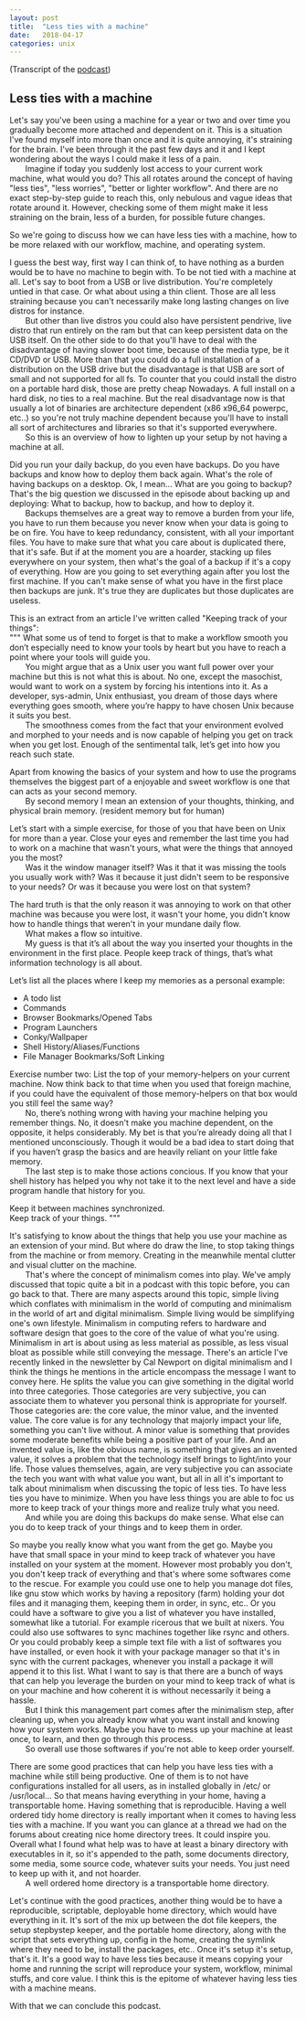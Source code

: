 ```yaml
---
layout: post
title:  "Less ties with a machine"
date:   2018-04-17
categories: unix
---
```


(Transcript of the [podcast](https://nixers.net/showthread.php?tid=2051))


## Less ties with a machine ##

Let's say you've been using a machine for a year or two and over time you
gradually become more attached and dependent on it. This is a situation
I've found myself into more than once and it is quite annoying, it's
straining for the brain. I've been through it the past few days and it
and I kept wondering about the ways I could make it less of a pain.  
&nbsp;&nbsp;&nbsp;&nbsp;&nbsp;&nbsp;  Imagine if today you suddenly lost
access to your current work machine, what would you do? This all rotates
around the concept of having "less ties", "less worries", "better or
lighter workflow". And there are no exact step-by-step guide to reach
this, only nebulous and vague ideas that rotate around it. However,
checking some of them might make it less straining on the brain, less
of a burden, for possible future changes.

So we're going to discuss how we can have less ties with a machine,
how to be more relaxed with our workflow, machine, and operating system.

I guess the best way, first way I can think of, to have nothing as a
burden would be to have no machine to begin with. To be not tied with a
machine at all. Let's say to boot from a USB or live distribution. You're
completely untied in that case. Or what about using a thin client. Those
are all less straining because you can't necessarily make long lasting
changes on live distros for instance.  
&nbsp;&nbsp;&nbsp;&nbsp;&nbsp;&nbsp;  But other than live distros you
could also have persistent pendrive, live distro that run entirely on
the ram but that can keep persistent data on the USB itself. On the other
side to do that you'll have to deal with the disadvantage of having slower
boot time, because of the media type, be it CD/DVD or USB. More than that
you could do a full installation of a distribution on the USB drive but
the disadvantage is that USB are sort of small and not supported for all
fs. To counter that you could install the distro on a portable hard disk,
those are pretty cheap Nowadays. A full install on a hard disk, no ties
to a real machine. But the real disadvantage now is that usually a lot
of binaries are architecture dependent (x86 x96_64 powerpc, etc..) so
you're not truly machine dependent because you'll have to install all
sort of architectures and libraries so that it's supported everywhere.  
&nbsp;&nbsp;&nbsp;&nbsp;&nbsp;&nbsp;  So this is an overview of how to
lighten up your setup by not having a machine at all.

Did you run your daily backup, do you even have backups. Do you have
backups and know how to deploy them back again. What's the role of having
backups on a desktop. Ok, I mean... What are you going to backup? That's
the big question we discussed in the episode about backing up and
deploying: What to backup, how to backup, and how to deploy it.  
&nbsp;&nbsp;&nbsp;&nbsp;&nbsp;&nbsp;  Backups themselves are a great way
to remove a burden from your life, you have to run them because you never
know when your data is going to be on fire. You have to keep redundancy,
consistent, with all your important files. You have to make sure that
what you care about is duplicated there, that it's safe. But if at the
moment you are a hoarder, stacking up files everywhere on your system,
then what's the goal of a backup if it's a copy of everything. How are
you going to set everything again after you lost the first machine. If
you can't make sense of what you have in the first place then backups
are junk. It's true they are duplicates but those duplicates are useless.

This is an extract from an article I've written called "Keeping track
of your things":  
"""
What some us of tend to forget is that to make a workflow smooth you
don’t especially need to know your tools by heart but you have to
reach a point where your tools will guide you.  
&nbsp;&nbsp;&nbsp;&nbsp;&nbsp;&nbsp; You might argue that as a Unix
user you want full power over your machine but this is not what
this is about. No one, except the masochist, would want to work on a
system by forcing his intentions into it. As a developer, sys-admin,
Unix enthusiast, you dream of those days where everything goes smooth,
where you’re happy to have chosen Unix because it suits you best.  
&nbsp;&nbsp;&nbsp;&nbsp;&nbsp;&nbsp; The smoothness comes from the fact
that your environment evolved and morphed to your needs and is now
capable of helping you get on track when you get lost. Enough of the
sentimental talk, let’s get into how you reach such state.

Apart from knowing the basics of your system and how to use the programs
themselves the biggest part of a enjoyable and sweet workflow is one
that can acts as your second memory.  
&nbsp;&nbsp;&nbsp;&nbsp;&nbsp;&nbsp; By second memory I mean an extension
of your thoughts, thinking, and physical brain memory. (resident memory
but for human)

Let’s start with a simple exercise, for those of you that have been on
Unix for more than a year. Close your eyes and remember the last time
you had to work on a machine that wasn't yours, what were the things
that annoyed you the most?  
&nbsp;&nbsp;&nbsp;&nbsp;&nbsp;&nbsp; Was it the window manager itself? Was
it that it was missing the tools you usually work with? Was it because
it just didn't seem to be responsive to your needs? Or was it because
you were lost on that system?

The hard truth is that the only reason it was annoying to work on
that other machine was because you were lost, it wasn't your home,
you didn't know how to handle things that weren't in your mundane
daily flow.  
&nbsp;&nbsp;&nbsp;&nbsp;&nbsp;&nbsp; What makes a flow so intuitive.  
&nbsp;&nbsp;&nbsp;&nbsp;&nbsp;&nbsp; My guess is that it’s all about
the way you inserted your thoughts in the environment in the first
place. People keep track of things, that’s what information technology
is all about.

Let’s list all the places where I keep my memories as a personal example:

* A todo list
* Commands
* Browser Bookmarks/Opened Tabs
* Program Launchers
* Conky/Wallpaper
* Shell History/Aliases/Functions
* File Manager Bookmarks/Soft Linking

Exercise number two: List the top of your memory-helpers on your current
machine. Now think back to that time when you used that foreign machine,
if you could have the equivalent of those memory-helpers on that box
would you still feel the same way?  
&nbsp;&nbsp;&nbsp;&nbsp;&nbsp;&nbsp; No, there’s nothing wrong with
having your machine helping you remember things. No, it doesn't make
you machine dependent, on the opposite, it helps considerably. My bet is
that you’re already doing all that I mentioned unconsciously. Though
it would be a bad idea to start doing that if you haven’t grasp the
basics and are heavily reliant on your little fake memory.  
&nbsp;&nbsp;&nbsp;&nbsp;&nbsp;&nbsp; The last step is to make those
actions concious. If you know that your shell history has helped you
why not take it to the next level and have a side program handle that
history for you.

Keep it between machines synchronized.  
Keep track of your things.
"""

It's satisfying to know about the things that help you use your machine
as an extension of your mind. But where do draw the line, to stop taking
things from the machine or from memory. Creating in the meanwhile mental
clutter and visual clutter on the machine.  
&nbsp;&nbsp;&nbsp;&nbsp;&nbsp;&nbsp;  That's where the concept of
minimalism comes into play. We've amply discussed that topic quite a
bit in a podcast with this topic before, you can go back to that. There
are many aspects around this topic, simple living which conflates with
minimalism in the world of computing and minimalism in the world of art
and digital minimalism. Simple living would be simplifying one's own
lifestyle. Minimalism in computing refers to hardware and software design
that goes to the core of the value of what you're using. Minimalism in
art is about using as less material as possible, as less visual bloat
as possible while still conveying the message. There's an article I've
recently linked in the newsletter by Cal Newport on digital minimalism
and I think the things he mentions in the article encompass the message
I want to convey here. He splits the value you can give something in the
digital world into three categories. Those categories are very subjective,
you can associate them to whatever you personal think is appropriate for
yourself. Those categories are: the core value, the minor value, and the
invented value. The core value is for any technology that majorly impact
your life, something you can't live without. A minor value is something
that provides some moderate benefits while being a positive part of your
life. And an invented value is, like the obvious name, is something that
gives an invented value, it solves a problem that the technology itself
brings to light/into your life. Those values themselves, again, are very
subjective you can associate the tech you want with what value you want,
but all in all it's important to talk about minimalism when discussing
the topic of less ties. To have less ties you have to minimize. When
you have less things you are able to foc  us more to keep track of your
things more and realize truly what you need.  
&nbsp;&nbsp;&nbsp;&nbsp;&nbsp;&nbsp;  And while you are doing this backups
do make sense. What else can you do to keep track of your things and to
keep them in order.

So maybe you really know what you want from the get go. Maybe you  
have that small space in your mind to keep track of whatever you have
installed on your system at the moment. However most probably you don't,
you don't keep track of everything and that's where some softwares come
to the rescue. For example you could use one to help you manage dot
files, like gnu stow which works by having a repository (farm) holding
your dot files and it managing them, keeping them in order, in sync,
etc.. Or you could have a software to give you a list of whatever you
have installed, somewhat like a tutorial. For example ricerous that we
built at nixers. You could also use softwares to sync machines together
like rsync and others. Or you could probably keep a simple text file
with a list of softwares you have installed, or even hook it with your
package manager so that it's in sync with the current packages, whenever
you install a package it will append it to this list. What I want to say
is that there are a bunch of ways that can help you leverage the burden
on your mind to keep track of what is on your machine and how coherent
it is without necessarily it being a hassle.  
&nbsp;&nbsp;&nbsp;&nbsp;&nbsp;&nbsp;  But I think this management part
comes after the minimalism step, after cleaning up, when you already
know what you want install and knowing how your system works. Maybe
you have to mess up your machine at least once, to learn, and then go
through this process.  
&nbsp;&nbsp;&nbsp;&nbsp;&nbsp;&nbsp;  So overall use those softwares if
you're not able to keep order yourself.

There are some good practices that can help you have less ties with
a machine while still being productive. One of them is to not have
configurations installed for all users, as in installed globally in /etc/
or /usr/local... So that means having everything in your home, having
a transportable home. Having something that is reproducible. Having a
well ordered tidy home directory is really important when it comes to
having less ties with a machine. If you want you can glance at a thread
we had on the forums about creating nice home directory trees. It could
inspire you. Overall what I found what help was to have at least a
binary directory with executables in it, so it's appended to the path,
some documents directory, some media, some source code, whatever suits
your needs. You just need to keep up with it, and not hoarder.  
&nbsp;&nbsp;&nbsp;&nbsp;&nbsp;&nbsp;  A well ordered home directory is
a transportable home directory.

Let's continue with the good practices, another thing would be to have
a reproducible, scriptable, deployable home directory, which would have
everything in it. It's sort of the mix up between the dot file keepers,
the setup stepbystep keeper, and the portable home directory, along with
the script that sets everything up, config in the home, creating the
symlink where they need to be, install the packages, etc.. Once it's
setup it's setup, that's it. It's a good way to have less ties because
it means copying your home and running the script will reproduce your
system, workflow, minimal stuffs, and core value. I think this is the
epitome of whatever having less ties with a machine means.

With that we can conclude this podcast.

